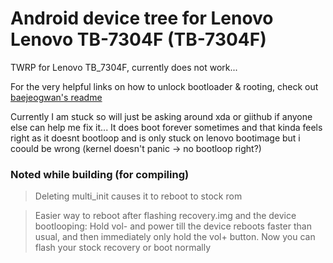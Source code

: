 # Android device tree for Lenovo Lenovo TB-7304F (TB-7304F)

TWRP for Lenovo TB_7304F, currently does not work...

For the very helpful links on how to unlock bootloader & rooting, check out [baejeogwan's readme](https://github.com/baejeongwan/twrp_device_lenovo_tb7304f)


Currently I am stuck so will just be asking around xda or giithub if anyone else can help me fix it... It does boot forever sometimes and that kinda feels right as it doesnt bootloop and is only stuck on lenovo bootimage but i coould be wrong (kernel doesn't panic -> no bootloop right?)


### Noted while building (for compiling)

> Deleting multi_init causes it to reboot to stock rom

> Easier way to reboot after flashing recovery.img and the device bootlooping: Hold vol- and power till the device reboots faster than usual, and then immediately only hold the vol+ button. Now you can flash your stock recovery or boot normally
